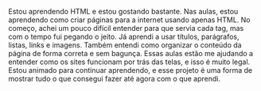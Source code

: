 Estou aprendendo HTML e estou gostando bastante. Nas aulas, estou aprendendo como criar páginas para a internet usando apenas HTML. No começo, achei um pouco difícil entender para que servia cada tag, mas com o tempo fui pegando o jeito. Já aprendi a usar títulos, parágrafos, listas, links e imagens. Também entendi como organizar o conteúdo da página de forma correta e sem bagunça.  Essas aulas estão me ajudando a entender como os sites funcionam por trás das telas, e isso é muito legal. Estou animado para continuar aprendendo, e esse projeto é uma forma de mostrar tudo o que consegui fazer até agora com o que aprendi.
